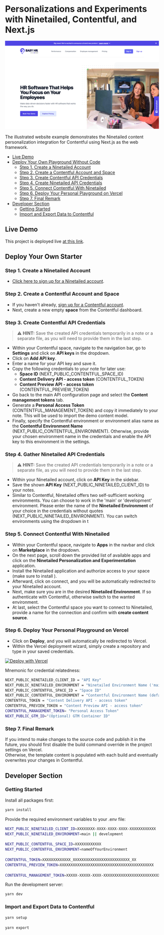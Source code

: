# Personalizations and Experiments with Ninetailed, Contentful, and Next.js

![](docs/marketing-contentful-next.png)

The illustrated website example demonstrates the Ninetailed content personalization integration for Contentful using Next.js as the web framework.

- [Live Demo](#live-demo)
- [Deploy Your Own Playground Without Code](#deploy-your-own-playground-without-code)
  - [Step 1. Create a Ninetailed Account](#step-1-create-a-ninetailed-account)
  - [Step 2. Create a Contentful Account and Space](#step-2-create-a-contentful-account-and-space)
  - [Step 3. Create Contentful API Credentials](#step-3-create-contentful-api-credentials)
  - [Step 4. Create Ninetailed API Credentials](#step-4-create-ninetailed-api-credentials)
  - [Step 5. Connect Contentful With Ninetailed](#step-5-connect-contentful-with-ninetailed)
  - [Step 6. Deploy Your Personal Playground on Vercel](#step-6-deploy-your-personal-playground-on-vercel)
  - [Step 7. Final Remark](#step-7-final-remark)
- [Developer Section](#developer-section)
  - [Getting Started](#getting-started)
  - [Import and Export Data to Contentful](#import-and-export-data-to-contentful)

## Live Demo

This project is deployed live [at this link](https://b2b.demo.ninetailed.io/).

## Deploy Your Own Starter

### Step 1. Create a Ninetailed Account

- [Click here to sign up for a Ninetailed account](https://app.ninetailed.io/account/sign-up).

### Step 2. Create a Contentful Account and Space

- If you haven't already, [sign up for a Contentful account](https://www.contentful.com/sign-up/).
- Next, create a new empty **space** from the Contentful dashboard.

### Step 3. Create Contentful API Credentials

> ⚠️ **HINT:** Save the created API credentials temporarily in a note or a separate file, as you will need to provide them in the last step.

- Within your Contentful space, navigate to the navigation bar, go to **Settings** and click on **API keys** in the dropdown.
- Click on **Add API key**.
- Enter a name for your API key and save it.
- Copy the following credentials to your note for later use:
  - **Space ID** (NEXT_PUBLIC_CONTENTFUL_SPACE_ID)
  - **Content Delivery API - access token** (CONTENTFUL_TOKEN)
  - **Content Preview API - access token** (CONTENTFUL_PREVIEW_TOKEN)
- Go back to the main API configuration page and select the **Content management tokens** tab.
- Generate a **Personal Access Token** (CONTENTFUL_MANAGEMENT_TOKEN) and copy it immediately to your note. This will be used to import the demo content model.
- Finally, specify the Contentful environment or environment alias name as the **Contentful Environment Name** (NEXT_PUBLIC_CONTENTFUL_ENVIRONMENT). Otherwise, provide your chosen environment name in the credentials and enable the API key to this environment in the settings.

### Step 4. Gather Ninetailed API Credentials

> ⚠️ **HINT:** Save the created API credentials temporarily in a note or a separate file, as you will need to provide them in the last step.

- Within your Ninetailed account, click on **API Key** in the sidebar.
- Save the shown **API Key** (NEXT_PUBLIC_NINETAILED_CLIENT_ID) to your notes.
- Similar to Contentful, Ninetailed offers two self-sufficient working environments. You can choose to work in the 'main' or 'development' environment. Please enter the name of the **Ninetailed Environment** of your choice in the credentials without quotes (NEXT_PUBLIC_NINETAILED_ENVIRONMENT). You can switch environments using the dropdown in t

### Step 5. Connect Contentful With Ninetailed

- Within your Contentful space, navigate to **Apps** in the navbar and click on **Marketplace** in the dropdown.
- On the next page, scroll down the provided list of available apps and click on the **Ninetailed Personalization and Experimentation** application.
- Install the Ninetailed application and authorize access to your space (make sure to install ).
- Afterward, click on connect, and you will be automatically redirected to your Ninetailed account.
- Next, make sure you are in the desired **Ninetailed Environment**. If so authenticate with Contentful, otherwise switch to the wanted environment.
- At last, select the Contentful space you want to connect to Ninetailed, provide a name for the connection and confirm with **create content source**.

### Step 6. Deploy Your Personal Playground on Vercel

- Click on **Deploy**, and you will automatically be redirected to Vercel.
- Within the Vercel deployment wizard, simply create a repository and type in your saved credentials.

[![Deploy with Vercel](https://vercel.com/button)](https://vercel.com/new/clone?repository-url=https%3A%2F%2Fgithub.com%2Fninetailed-inc%2Fninetailed-examples%2Ftree%2Fmain%2Fmarketing-contentful-next&env=NEXT_PUBLIC_NINETAILED_CLIENT_ID,NEXT_PUBLIC_NINETAILED_ENVIRONMENT,NEXT_PUBLIC_CONTENTFUL_SPACE_ID,NEXT_PUBLIC_CONTENTFUL_ENVIRONMENT,CONTENTFUL_TOKEN,CONTENTFUL_PREVIEW_TOKEN,CONTENTFUL_MANAGEMENT_TOKEN&project-name=ninetailed-marketing-contentful-next&repository-name=ninetailed-marketing-contentful-next&build-command=npm%20run%20build-and-setup)

Mnemonic for credential relatedness:

```bash
NEXT_PUBLIC_NINETAILED_CLIENT_ID = "API Key"
NEXT_PUBLIC_NINETAILED_ENVIRONMENT = "Ninetailed Environment Name ('main' or 'development')"
NEXT_PUBLIC_CONTENTFUL_SPACE_ID = "Space ID"
NEXT_PUBLIC_CONTENTFUL_ENVIRONMENT = "Contentful Environment Name (default = 'master')"
CONTENTFUL_TOKEN = "Content Delivery API - access token"
CONTENTFUL_PREVIEW_TOKEN = "Content Preview API - access token"
CONTENTFUL_MANAGEMENT_TOKEN= "Personal Access Token"
NEXT_PUBLIC_GTM_ID="(Optional) GTM Container ID"
```

### Step 7. Final Remark

If you intend to make changes to the source code and publish it in the future, you should first disable the build command override in the project settings on Vercel.\
Otherwise, the template content is populated with each build and eventually overwrites your changes in Contentful.

## Developer Section

### Getting Started

Install all packages first:

```bash
yarn install
```

Provide the required environment variables to your .env file:

```bash
NEXT_PUBLIC_NINETAILED_CLIENT_ID=XXXXXXXX-XXXX-XXXX-XXXX-XXXXXXXXXXXX
NEXT_PUBLIC_NINETAILED_ENVIRONMENT=main || development

NEXT_PUBLIC_CONTENTFUL_SPACE_ID=XXXXXXXXXXXX
NEXT_PUBLIC_CONTENTFUL_ENVIRONMENT=nameOfYourEnvironment

CONTENTFUL_TOKEN=XXXXXXXXXXXXX_XXXXXXXXXXXXXXXXXXXXXXXXXX_XX
CONTENTFUL_PREVIEW_TOKEN=XXXXXXXXXXXXXXXXXXXXXXXXXXXXXXXXXXXXXXXXXXX

CONTENTFUL_MANAGEMENT_TOKEN=XXXXX-XXXXX-XXXX-XXXXXXXXXXXXXXXXXXXXXXXXXXXXXXXX
```

Run the development server:

```bash
yarn dev
```

### Import and Export Data to Contentful

```bash
yarn setup

yarn export
```
